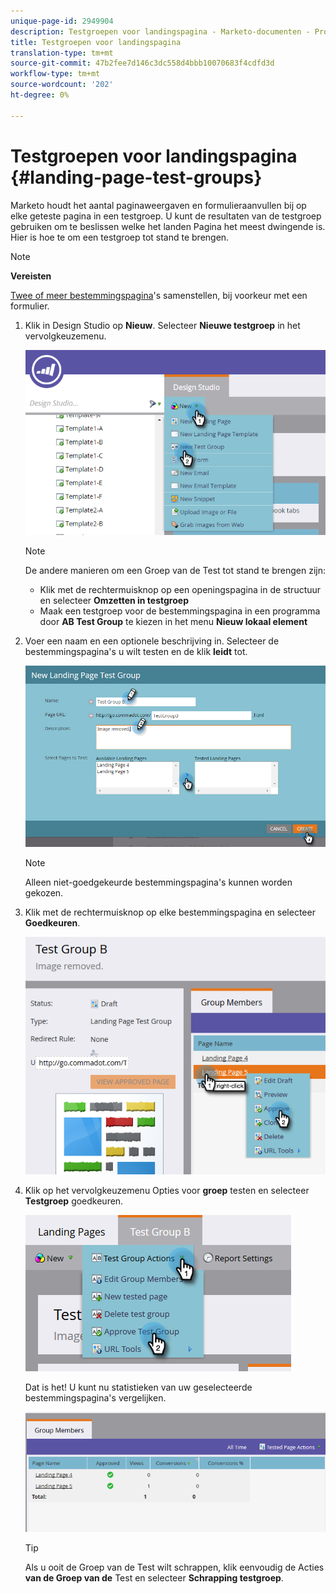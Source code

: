 ```yaml
---
unique-page-id: 2949904
description: Testgroepen voor landingspagina - Marketo-documenten - Productdocumentatie
title: Testgroepen voor landingspagina
translation-type: tm+mt
source-git-commit: 47b2fee7d146c3dc558d4bbb10070683f4cdfd3d
workflow-type: tm+mt
source-wordcount: '202'
ht-degree: 0%

---
```



# Testgroepen voor landingspagina {#landing-page-test-groups}

Marketo houdt het aantal paginaweergaven en formulieraanvullen bij op elke geteste pagina in een testgroep. U kunt de resultaten van de testgroep gebruiken om te beslissen welke het landen Pagina het meest dwingende is. Hier is hoe te om een testgroep tot stand te brengen.

>[!NOTE]
>
>**Vereisten**
>
>[Twee of meer bestemmingspagina](../../../../getting-started/quick-wins/landing-page-with-a-form.md)&#39;s samenstellen, bij voorkeur met een formulier.

1. Klik in Design Studio op **Nieuw**. Selecteer **Nieuwe testgroep** in het vervolgkeuzemenu.

   ![](assets/image2015-8-5-13-3a32-3a50.png)

   >[!NOTE]
   >
   >De andere manieren om een Groep van de Test tot stand te brengen zijn:
   >
   >    
   >    
   >    * Klik met de rechtermuisknop op een openingspagina in de structuur en selecteer **Omzetten in testgroep**
   >    * Maak een testgroep voor de bestemmingspagina in een programma door **AB Test Group** te kiezen in het menu **Nieuw lokaal element**


1. Voer een naam en een optionele beschrijving in. Selecteer de bestemmingspagina&#39;s u wilt testen en de klik **leidt** tot.

   ![](assets/image2015-8-5-13-3a39-3a10.png)

   >[!NOTE]
   >
   >Alleen niet-goedgekeurde bestemmingspagina&#39;s kunnen worden gekozen.

1. Klik met de rechtermuisknop op elke bestemmingspagina en selecteer **Goedkeuren**.

   ![](assets/three-1.png)

1. Klik op het vervolgkeuzemenu Opties voor **groep** testen en selecteer **Testgroep** goedkeuren.

   ![](assets/four-1.png)

   Dat is het! U kunt nu statistieken van uw geselecteerde bestemmingspagina&#39;s vergelijken.

   ![](assets/five.png)

   >[!TIP]
   >
   >Als u ooit de Groep van de Test wilt schrappen, klik eenvoudig de Acties **van de Groep van de** Test en selecteer **Schrapping testgroep**.

